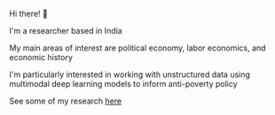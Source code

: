 Hi there! 👋

I'm a researcher based in India

My main areas of interest are  political economy, labor economics, and economic history

I'm particularly interested in working with unstructured data using multimodal deep learning models to inform anti-poverty policy 

See some of my research [here](https://riadutta.github.io/research.html)
<!--
**riadutta/riadutta** is a ✨ _special_ ✨ repository because its `README.md` (this file) appears on your GitHub profile.

Here are some ideas to get you started:

- 🔭 I’m currently working on ...
- 🌱 I’m currently learning ...
- 👯 I’m looking to collaborate on ...
- 🤔 I’m looking for help with ...
- 💬 Ask me about ...
- 📫 How to reach me: ...
- 😄 Pronouns: ...
- ⚡ Fun fact: ...
-->
